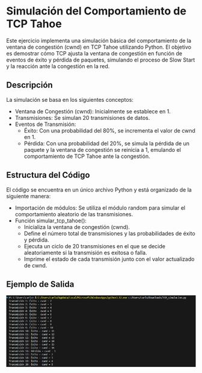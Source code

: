 # Simulación del Comportamiento de TCP Tahoe

Este ejercicio implementa una simulación básica del comportamiento de la ventana de congestión (cwnd) en TCP Tahoe utilizando Python. El objetivo es demostrar cómo TCP ajusta la ventana de congestión en función de eventos de éxito y pérdida de paquetes, simulando el proceso de Slow Start y la reacción ante la congestión en la red.

## Descripción

La simulación se basa en los siguientes conceptos:
- Ventana de Congestión (cwnd): Inicialmente se establece en 1.
- Transmisiones: Se simulan 20 transmisiones de datos.
- Eventos de Transmisión:
  - Éxito: Con una probabilidad del 80%, se incrementa el valor de cwnd en 1.
  - Pérdida: Con una probabilidad del 20%, se simula la pérdida de un paquete y la ventana de congestión se reinicia a 1, emulando el comportamiento de TCP Tahoe ante la congestión.

## Estructura del Código

El código se encuentra en un único archivo Python y está organizado de la siguiente manera:
- Importación de módulos: Se utiliza el módulo random para simular el comportamiento aleatorio de las transmisiones.
- Función simular_tcp_tahoe():
  - Inicializa la ventana de congestión (cwnd).
  - Define el número total de transmisiones y las probabilidades de éxito y pérdida.
  - Ejecuta un ciclo de 20 transmisiones en el que se decide aleatoriamente si la transmisión es exitosa o falla.
  - Imprime el estado de cada transmisión junto con el valor actualizado de cwnd.

## Ejemplo de Salida

![imagen13](https://github.com/ALMA3112/Parcial-redes-de-computacion-/blob/main/Imagenes/imagen_2025-03-12_005542478.png)
